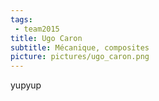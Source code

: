 ```yaml
---
tags:
 - team2015
title: Ugo Caron
subtitle: Mécanique, composites
picture: pictures/ugo_caron.png
---
```


yupyup
